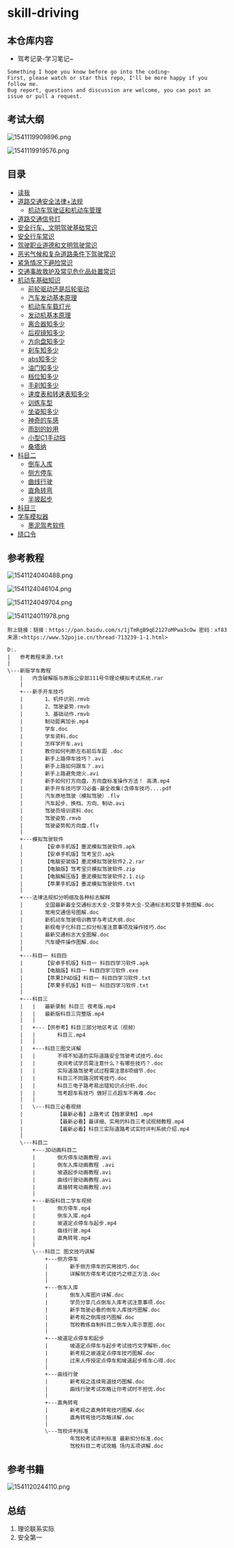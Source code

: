 # skill-driving

## 本仓库内容

* 驾考记录-学习笔记~

```
Something I hope you know before go into the coding~
First, please watch or star this repo, I'll be more happy if you follow me.
Bug report, questions and discussion are welcome, you can post an issue or pull a request.
```

## 考试大纲

![1541119909896.png](image/1541119909896.png)

![1541119919576.png](image/1541119919576.png)


## 目录

* [读我](README.md)
* [道路交通安全法律+法规](docs/道路交通安全法律+法规.md)
    * [机动车驾驶证和机动车管理](docs/道路交通安全法律+法规/机动车驾驶证和机动车管理.md)
* [道路交通信号灯](docs/道路交通信号灯.md)
* [安全行车、文明驾驶基础常识](docs/安全行车、文明驾驶基础常识.md)
* [安全行车常识](docs/安全行车常识.md)
* [驾驶职业道德和文明驾驶常识](docs/驾驶职业道德和文明驾驶常识.md)
* [恶劣气候和复杂道路条件下驾驶常识](docs/恶劣气候和复杂道路条件下驾驶常识.md)
* [紧急情况下避险常识](docs/紧急情况下避险常识.md)
* [交通事故救护及常见危化品处置常识](docs/交通事故救护及常见危化品处置常识.md)
* [机动车基础知识](docs/机动车基础知识.md)
    * [前轮驱动还是后轮驱动](docs/机动车基础知识/前轮驱动还是后轮驱动.md)
    * [汽车发动基本原理](docs/机动车基础知识/汽车发动基本原理.md)
    * [机动车车载灯光](docs/机动车基础知识/机动车车载灯光.md)
    * [发动机基本原理](docs/机动车基础知识/发动机基本原理.md)
    * [离合器知多少](docs/机动车基础知识/离合器知多少.md)
    * [后视镜知多少](docs/机动车基础知识/后视镜知多少.md)
    * [方向盘知多少](docs/机动车基础知识/方向盘知多少.md)
    * [刹车知多少](docs/机动车基础知识/刹车知多少.md)
    * [abs知多少](docs/机动车基础知识/abs知多少.md)
    * [油门知多少](docs/机动车基础知识/油门知多少.md)
    * [档位知多少](docs/机动车基础知识/档位知多少.md)
    * [手刹知多少](docs/机动车基础知识/手刹知多少.md)
    * [速度表和转速表知多少](docs/机动车基础知识/速度表和转速表知多少.md)
    * [训练车型](docs/机动车基础知识/训练车型.md)
    * [坐姿知多少](docs/机动车基础知识/坐姿知多少.md)
    * [神奇的车感](docs/机动车基础知识/神奇的车感.md)
    * [雨刮的妙用](docs/机动车基础知识/雨刮的妙用.md)
    * [小型C1手动挡](docs/机动车基础知识/小型C1手动挡.md)
    * [桑塔纳](docs/机动车基础知识/桑塔纳.md)
* [科目二](docs/科目二.md)
    * [倒车入库](docs/科目二/倒车入库.md)
    * [侧方停车](docs/科目二/侧方停车.md)
    * [曲线行驶](docs/科目二/曲线行驶.md)
    * [直角转弯](docs/科目二/直角转弯.md)
    * [半坡起步](docs/科目二/半坡起步.md)
* [科目三](docs/科目三.md)
* [学车模拟器](docs/学车模拟器.md)
    * [墨泥驾考软件](docs/学车模拟器/墨泥驾考软件.md)
* [绕口令](docs/绕口令.md)

## 参考教程

![1541124040488.png](image/1541124040488.png)

![1541124046104.png](image/1541124046104.png)

![1541124049704.png](image/1541124049704.png)

![1541124011978.png](image/1541124011978.png)

```
附上链接：链接：https://pan.baidu.com/s/1jTmRgB9qE2127oMPwa3cOw 密码：xf83
来源:<https://www.52pojie.cn/thread-713239-1-1.html>
```

```
D:.
|   参考教程来源.txt
|
\---新版学车教程
    |   内含破解版与原版公安部111号令理论模拟考试系统.rar
    |
    +---新手开车技巧
    |       1、机件识别.rmvb
    |       2、驾驶姿势.rmvb
    |       3、基础动作.rmvb
    |       制动距离加长.mp4
    |       学车.doc
    |       学车资料.doc
    |       怎样学开车.avi
    |       教你如何判断左右前后车距 .doc
    |       新手上路停车技巧？.avi
    |       新手上路如何跟车？.avi
    |       新手上路避免熄火.avi
    |       新手如何打方向盘，方向盘标准操作方法！ 高清.mp4
    |       新手开车技巧学习必备-最全收集(含停车技巧....pdf
    |       汽车原地驾驶（模拟驾驶）.flv
    |       汽车起步、换档、方向、制动.avi
    |       驾驶员培训资料.doc
    |       驾驶姿势.rmvb
    |       驾驶姿势和方向盘.flv
    |
    +---模拟驾驶软件
    |       【安卓手机版】墨泥模拟驾驶软件.apk
    |       【安卓手机版】驾考宝贝.apk
    |       【电脑安装版】墨泥模拟驾驶软件2.2.rar
    |       【电脑版】驾考宝贝模拟驾驶软件.zip
    |       【电脑解压版】墨泥模拟驾驶软件2.1.zip
    |       【苹果手机版】墨泥模拟驾驶软件.txt
    |
    +---法律法规扣分明细及各种标志解释
    |       全国最新最全交通标志大全-交警手势大全-交通标志和交警手势图解.doc
    |       常用交通信号图解.doc
    |       新机动车驾驶培训教学与考试大纲.doc
    |       新规电子化科目二扣分标准注意事项及操作技巧.doc
    |       最新交通标志大全图解.doc
    |       汽车硬件操作图解.doc
    |
    +---科目一 科目四
    |       【安卓手机版】科目一 科目四学习软件.apk
    |       【电脑版】科目一 科目四学习软件.exe
    |       【苹果IPAD版】科目一 科目四学习软件.txt
    |       【苹果手机版】科目一 科目四学习软件.txt
    |
    +---科目三
    |   |   最新录制 科目三 夜考版.mp4
    |   |   最新版科目三完整版.mp4
    |   |
    |   +---【供参考】科目三部分地区考试（视频）
    |   |       科目三.mp4
    |   |
    |   +---科目三图文详解
    |   |       不得不知道的实际道路安全驾驶考试技巧.doc
    |   |       夜间考试学员需注意什么？有哪些技巧？.doc
    |   |       实际道路驾驶考试过程需注意8项细节.doc
    |   |       科目三不同路况转弯技巧.doc
    |   |       科目三电子路考易出错知识点分析.doc
    |   |       驾考超车有技巧 做好三点超车不再难.doc
    |   |
    |   \---科目三必看视频
    |           【最新必看】上路考试【独家录制】.mp4
    |           【最新必看】最详细、实用的科目三考试视频教程.mp4
    |           【最新必看】科目三实际道路考试实时评判系统介绍.mp4
    |
    \---科目二
        +---3D动画科目二
        |       侧方停车动画教程.avi
        |       倒车入库动画教程 .avi
        |       坡道起步动画教程.avi
        |       曲线行驶动画教程.avi
        |       直接转弯动画教程.avi
        |
        +---新版科目二学车视频
        |       侧方停车.mp4
        |       倒车入库.mp4
        |       坡道定点停车与起步.mp4
        |       曲线行驶.mp4
        |       直角转弯.mp4
        |
        \---科目二 图文技巧讲解
            +---侧方停车
            |       新手侧方停车的实用技巧.doc
            |       详解侧方停车考试技巧之修正方法.doc
            |
            +---倒车入库
            |       倒车入库图片详解.doc
            |       学员分享几点倒车入库考试注意事项.doc
            |       新手驾驶必看的倒车入库技巧图解.doc
            |       新考规之倒库技巧图解.doc
            |       驾校教练自制科目二倒车入库示意图.doc
            |
            +---坡道定点停车和起步
            |       坡道定点停车与起步考试技巧文字解析.doc
            |       新考规之坡道定点停车技巧图解.doc
            |       过来人传授定点停车和坡道起步练车心得.doc
            |
            +---曲线行驶
            |       新考规之连续弯道技巧图解.doc
            |       曲线行驶考试攻略让你考试时不担忧.doc
            |
            +---直角转弯
            |       新考规之直角转弯技巧图解.doc
            |       直角转弯技巧攻略详解.doc
            |
            \---驾校评判标准
                    年驾校考试评判标准 最新扣分标准.doc
                    驾校科目二考试攻略 场内五项讲解.doc
```

## 参考书籍

![1541120244110.png](image/1541120244110.png)


## 总结

1. 理论联系实际
2. 安全第一
